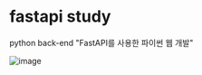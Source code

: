# fastapi study
 python back-end "FastAPI를 사용한 파이썬 웹 개발"

 ![image](https://github.com/alias-son/fastapi/assets/43431381/87b16659-bfa7-475b-a451-9e88ae55812c)
